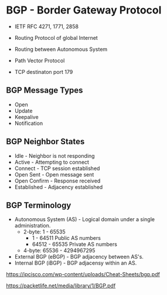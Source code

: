 # BGP - Border Gateway Protocol

* IETF RFC 4271, 1771, 2858

* Routing Protocol of global Internet

* Routing between Autonomous System

* Path Vector Protocol

* TCP destinaton port 179


## BGP Message Types

* Open
* Update
* Keepalive
* Notification

## BGP Neighbor States

* Idle - Neighbor is not responding
* Active - Attempting to connect
* Connect - TCP session established
* Open Sent - Open message sent
* Open Confirm - Response received
* Established - Adjacency established

## BGP Terminology

* Autonomous System (AS) - Logical domain under a single administration.
  * 2-byte: 1 - 65535
    * 1 - 64511 Public AS numbers
    * 64512 - 65535 Private AS numbers
  * 4-byte: 65536 - 4294967295
* External BGP (eBGP) - BGP adjacency between AS's.
* Internal BGP (iBGP) - BGP adjacensy within an AS.




https://ipcisco.com/wp-content/uploads/Cheat-Sheets/bgp.pdf

https://packetlife.net/media/library/1/BGP.pdf



